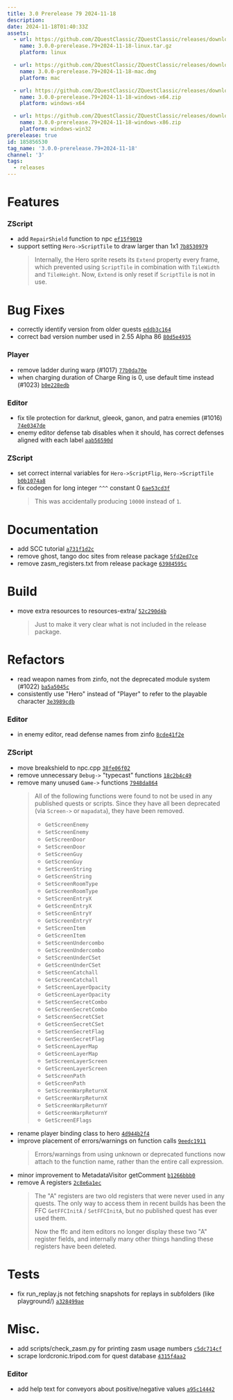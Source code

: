 ```yaml
---
title: 3.0 Prerelease 79 2024-11-18
description: 
date: 2024-11-18T01:40:33Z
assets: 
  - url: https://github.com/ZQuestClassic/ZQuestClassic/releases/download/3.0.0-prerelease.79%2B2024-11-18/3.0.0-prerelease.79%2B2024-11-18-linux.tar.gz
    name: 3.0.0-prerelease.79+2024-11-18-linux.tar.gz
    platform: linux

  - url: https://github.com/ZQuestClassic/ZQuestClassic/releases/download/3.0.0-prerelease.79%2B2024-11-18/3.0.0-prerelease.79%2B2024-11-18-mac.dmg
    name: 3.0.0-prerelease.79+2024-11-18-mac.dmg
    platform: mac

  - url: https://github.com/ZQuestClassic/ZQuestClassic/releases/download/3.0.0-prerelease.79%2B2024-11-18/3.0.0-prerelease.79%2B2024-11-18-windows-x64.zip
    name: 3.0.0-prerelease.79+2024-11-18-windows-x64.zip
    platform: windows-x64

  - url: https://github.com/ZQuestClassic/ZQuestClassic/releases/download/3.0.0-prerelease.79%2B2024-11-18/3.0.0-prerelease.79%2B2024-11-18-windows-x86.zip
    name: 3.0.0-prerelease.79+2024-11-18-windows-x86.zip
    platform: windows-win32
prerelease: true
id: 185856530
tag_name: '3.0.0-prerelease.79+2024-11-18'
channel: '3'
tags:
  - releases
---
```





# Features

### ZScript

- add `RepairShield` function to npc [`ef15f9019`](https://github.com/ZQuestClassic/ZQuestClassic/commit/ef15f9019c35b143aef20a9756948949de008709)
- support setting `Hero->ScriptTile` to draw larger than 1x1 [`7b8530979`](https://github.com/ZQuestClassic/ZQuestClassic/commit/7b8530979b033b2721576e56794569e7164311b8)
   &nbsp;
   >Internally, the Hero sprite resets its `Extend` property every frame, which prevented using `ScriptTile` in combination with `TileWidth` and `TileHeight`. Now, `Extend` is only reset if `ScriptTile` is not in use. 
   >

# Bug Fixes

- correctly identify version from older quests [`eddb3c164`](https://github.com/ZQuestClassic/ZQuestClassic/commit/eddb3c164fb32282d41e85b8461836973cc85b8b)
- correct bad version number used in 2.55 Alpha 86 [`80d5e4935`](https://github.com/ZQuestClassic/ZQuestClassic/commit/80d5e49359db3d1bbe362f8150b1343622ccfd07)

### Player

- remove ladder during warp (#1017) [`77b0da70e`](https://github.com/ZQuestClassic/ZQuestClassic/commit/77b0da70e22e8a08a93233660d9727fd5a74440e)
- when charging duration of Charge Ring is 0, use default time instead (#1023) [`b0e228edb`](https://github.com/ZQuestClassic/ZQuestClassic/commit/b0e228edb313d7ffb697db99c8ca9834005078a3)

### Editor

- fix tile protection for darknut, gleeok, ganon, and patra enemies (#1016) [`74e0347de`](https://github.com/ZQuestClassic/ZQuestClassic/commit/74e0347de2f9ff73d638a5b2f51e2abb992ab8f0)
- enemy editor defense tab disables when it should, has correct defenses aligned with each label [`aab56590d`](https://github.com/ZQuestClassic/ZQuestClassic/commit/aab56590d1eb98857f25c37b8074ddd8e1ea43d6)

### ZScript

- set correct internal variables for `Hero->ScriptFlip`, `Hero->ScriptTile` [`b0b1074a8`](https://github.com/ZQuestClassic/ZQuestClassic/commit/b0b1074a8ff5e2bdd3ad8e221304cf87222ad05e)
- fix codegen for long integer `^^^` constant 0 [`6ae53cd3f`](https://github.com/ZQuestClassic/ZQuestClassic/commit/6ae53cd3f74ce570a93b88a0c609e36ccef350c4)
   &nbsp;
   >This was accidentally producing `10000` instead of `1`. 
   >

# Documentation

- add SCC tutorial [`a731f1d2c`](https://github.com/ZQuestClassic/ZQuestClassic/commit/a731f1d2c05eab96b075d4d3be130fa8ee69677c)
- remove ghost, tango doc sites from release package [`5fd2ed7ce`](https://github.com/ZQuestClassic/ZQuestClassic/commit/5fd2ed7ce1a0c0b9be02b708a1495f91aa66e0b5)
- remove zasm_registers.txt from release package [`63984595c`](https://github.com/ZQuestClassic/ZQuestClassic/commit/63984595c8ca9f533abedd936f9a624d198d0b9b)

# Build

- move extra resources to resources-extra/ [`52c290d4b`](https://github.com/ZQuestClassic/ZQuestClassic/commit/52c290d4b65c3784a93eb8af1067ec51b1a8227b)
   &nbsp;
   >Just to make it very clear what is not included in the release package. 
   >

# Refactors

- read weapon names from zinfo, not the deprecated module system (#1022) [`ba5a5045c`](https://github.com/ZQuestClassic/ZQuestClassic/commit/ba5a5045c193ed85af44cd58f9c064e0e637fd63)
- consistently use "Hero" instead of "Player" to refer to the playable character [`3e3989cdb`](https://github.com/ZQuestClassic/ZQuestClassic/commit/3e3989cdb558afb8626fdc022492b0b5c1f46e42)

### Editor

- in enemy editor, read defense names from zinfo [`8cde41f2e`](https://github.com/ZQuestClassic/ZQuestClassic/commit/8cde41f2ecec4fc1341550e536425dc01e7d0a25)

### ZScript

- move breakshield to npc.cpp [`38fe06f02`](https://github.com/ZQuestClassic/ZQuestClassic/commit/38fe06f0277ee14e6f156e361595b865b2a9ea62)
- remove unnecessary `Debug->` "typecast" functions [`18c2b4c49`](https://github.com/ZQuestClassic/ZQuestClassic/commit/18c2b4c49e66b0661fab5e1538bf956dece0b22d)
- remove many unused `Game->` functions [`7948da864`](https://github.com/ZQuestClassic/ZQuestClassic/commit/7948da864cd743361ab55ebfdce1e231b20e5410)
   &nbsp;
   >All of the following functions were found to not be used in any published quests or scripts. Since they have all been deprecated (via `Screen->` or `mapadata`), they have been removed.  
   >
   >* `GetScreenEnemy`
   >* `SetScreenEnemy`
   >* `GetScreenDoor`
   >* `SetScreenDoor`
   >* `SetScreenGuy`
   >* `GetScreenGuy`
   >* `SetScreenString`
   >* `GetScreenString`
   >* `SetScreenRoomType`
   >* `GetScreenRoomType`
   >* `SetScreenEntryX`
   >* `GetScreenEntryX`
   >* `SetScreenEntryY`
   >* `GetScreenEntryY`
   >* `SetScreenItem`
   >* `GetScreenItem`
   >* `SetScreenUndercombo`
   >* `GetScreenUndercombo`
   >* `SetScreenUnderCSet`
   >* `GetScreenUnderCSet`
   >* `SetScreenCatchall`
   >* `GetScreenCatchall`
   >* `SetScreenLayerOpacity`
   >* `GetScreenLayerOpacity`
   >* `SetScreenSecretCombo`
   >* `GetScreenSecretCombo`
   >* `SetScreenSecretCSet`
   >* `GetScreenSecretCSet`
   >* `SetScreenSecretFlag`
   >* `GetScreenSecretFlag`
   >* `SetScreenLayerMap`
   >* `GetScreenLayerMap`
   >* `SetScreenLayerScreen`
   >* `GetScreenLayerScreen`
   >* `SetScreenPath`
   >* `GetScreenPath`
   >* `SetScreenWarpReturnX`
   >* `GetScreenWarpReturnX`
   >* `SetScreenWarpReturnY`
   >* `GetScreenWarpReturnY`
   >* `GetScreenEFlags`
   >
- rename player binding class to hero [`4d944b2f4`](https://github.com/ZQuestClassic/ZQuestClassic/commit/4d944b2f4735d3af0d11b1cc1eb5191efe652d72)
- improve placement of errors/warnings on function calls [`9eedc1911`](https://github.com/ZQuestClassic/ZQuestClassic/commit/9eedc191103727733b12cc07b57c17b33aa86696)
   &nbsp;
   >Errors/warnings from using unknown or deprecated functions now attach to the function name, rather than the entire call expression. 
   >
- minor improvement to MetadataVisitor getComment [`b1266bbb0`](https://github.com/ZQuestClassic/ZQuestClassic/commit/b1266bbb023e30c0c3cea6148bc6743a3f53fb7a)
- remove A registers [`2c8e6a1ec`](https://github.com/ZQuestClassic/ZQuestClassic/commit/2c8e6a1ecd3e8c10e084aec363e7344b410c6747)
   &nbsp;
   >The "A" registers are two old registers that were never used in any quests. The only way to access them in recent builds has been the FFC `GetFFCInitA` / `SetFFCInitA`, but no published quest has ever used them.  
   >
   >Now the ffc and item editors no longer display these two "A" register fields, and internally many other things handling these registers have been deleted. 
   >

# Tests

- fix run_replay.js not fetching snapshots for replays in subfolders (like playground/) [`a328499ae`](https://github.com/ZQuestClassic/ZQuestClassic/commit/a328499ae0b25b083e2b90277b99b2d9cc22f833)

# Misc.

- add scripts/check_zasm.py for printing zasm usage numbers [`c5dc714cf`](https://github.com/ZQuestClassic/ZQuestClassic/commit/c5dc714cf43d7d4a4d27e9ba73ac32b65bcc2f50)
- scrape lordcronic.tripod.com for quest database [`4315f4aa2`](https://github.com/ZQuestClassic/ZQuestClassic/commit/4315f4aa211ecb27fbcad73ae427bd74b71ff516)

### Editor

- add help text for conveyors about positive/negative values [`a95c14442`](https://github.com/ZQuestClassic/ZQuestClassic/commit/a95c14442f35b67db61c031dd4bea30fdffaf1b4)
